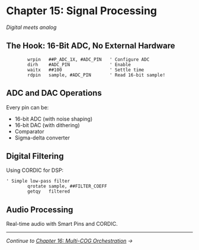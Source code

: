 # Chapter 15: Signal Processing

*Digital meets analog*

## The Hook: 16-Bit ADC, No External Hardware

```pasm2
        wrpin   ##P_ADC_1X, #ADC_PIN   ' Configure ADC
        dirh    #ADC_PIN               ' Enable
        waitx   ##100                  ' Settle time
        rdpin   sample, #ADC_PIN       ' Read 16-bit sample!
```

## ADC and DAC Operations

Every pin can be:
- 16-bit ADC (with noise shaping)
- 16-bit DAC (with dithering)
- Comparator
- Sigma-delta converter

## Digital Filtering

Using CORDIC for DSP:

```pasm2
' Simple low-pass filter
        qrotate sample, ##FILTER_COEFF
        getqy   filtered
```

## Audio Processing

Real-time audio with Smart Pins and CORDIC.

---

*Continue to [Chapter 16: Multi-COG Orchestration](16-multi-cog-orchestration.md) →*